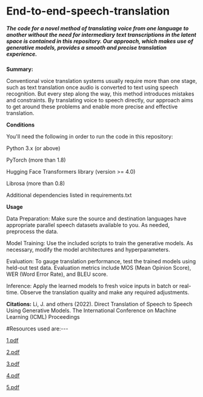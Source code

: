 # End-to-end-speech-translation

<h5> The code for a novel method of translating voice from one language to another without the need for intermediary text transcriptions in the latent space is contained in this repository. Our approach, which makes use of generative models, provides a smooth and precise translation experience.</h5>

**Summary:**
 
Conventional voice translation systems usually require more than one stage, such as text translation once audio is converted to text using speech recognition. But every step along the way, this method introduces mistakes and constraints. By translating voice to speech directly, our approach aims to get around these problems and enable more precise and effective translation.

**Conditions**

You'll need the following in order to run the code in this repository:

Python 3.x (or above)

PyTorch (more than 1.8)

Hugging Face Transformers library (version >= 4.0)

Librosa (more than 0.8)

Additional dependencies listed in requirements.txt

**Usage**

Data Preparation: Make sure the source and destination languages have appropriate parallel speech datasets available to you. As needed, preprocess the data.

Model Training: Use the included scripts to train the generative models. As necessary, modify the model architectures and hyperparameters.

Evaluation: To gauge translation performance, test the trained models using held-out test data. Evaluation metrics include MOS (Mean Opinion Score), WER (Word Error Rate), and BLEU score.

Inference: Apply the learned models to fresh voice inputs in batch or real-time. Observe the translation quality and make any required adjustments.

**Citations:**
Li, J. and others (2022). Direct Translation of Speech to Speech Using Generative Models. The International Conference on Machine Learning (ICML) Proceedings


#Resources used are:---





[1.pdf](https://github.com/itsgourav19/End-to-end-speech-translation/files/14622024/1.pdf)

[2.pdf](https://github.com/itsgourav19/End-to-end-speech-translation/files/14622028/2.pdf)

[3.pdf](https://github.com/itsgourav19/End-to-end-speech-translation/files/14622027/3.pdf)

[4.pdf](https://github.com/itsgourav19/End-to-end-speech-translation/files/14622026/4.pdf)

[5.pdf](https://github.com/itsgourav19/End-to-end-speech-translation/files/14622025/5.pdf)
